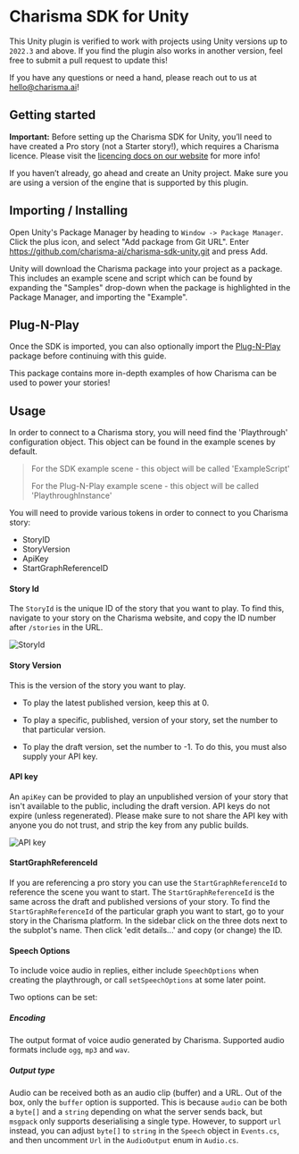 # Charisma SDK for Unity

This Unity plugin is verified to work with projects using Unity versions up to `2022.3` and above. If you find the plugin also works in another version, feel free to submit a pull request to update this!

If you have any questions or need a hand, please reach out to us at [hello@charisma.ai](mailto:hello@charisma.ai)!

## Getting started

**Important:** Before setting up the Charisma SDK for Unity, you’ll need to have created a Pro story (not a Starter story!), which requires a Charisma licence. Please visit the [licencing docs on our website](https://charisma.ai/docs/licencing) for more info!

If you haven’t already, go ahead and create an Unity project. Make sure you are using a version of the engine that is supported by this plugin.

## Importing / Installing

Open Unity's Package Manager by heading to `Window -> Package Manager`. Click the plus icon, and select "Add package from Git URL". Enter https://github.com/charisma-ai/charisma-sdk-unity.git and press Add.

Unity will download the Charisma package into your project as a package. This includes an example scene and script which can be found by expanding the "Samples" drop-down when the package is highlighted in the Package Manager, and importing the "Example".

## Plug-N-Play
Once the SDK is imported, you can also optionally import the [Plug-N-Play](https://github.com/charisma-ai/unity-plug-n-play) package before continuing with this guide. 

This package contains more in-depth examples of how Charisma can be used to power your stories!

## Usage
In order to connect to a Charisma story, you will need find the 'Playthrough' configuration object. This object can be found in the example scenes by default.

> For the SDK example scene - this object will be called 'ExampleScript'
> 
> For the Plug-N-Play example scene - this object will be called 'PlaythroughInstance'

You will need to provide various tokens in order to connect to you Charisma story:
- StoryID
- StoryVersion
- ApiKey
- StartGraphReferenceID

#### Story Id

The `StoryId` is the unique ID of the story that you want to play. To find this, navigate to your story on the Charisma website, and copy the ID number after `/stories` in the URL.

![StoryId](https://i.ibb.co/TcxRM8J/story-id.png)

#### Story Version

This is the version of the story you want to play.

- To play the latest published version, keep this at 0.

- To play a specific, published, version of your story, set the number to that particular version.

- To play the draft version, set the number to -1. To do this, you must also supply your API key.

#### API key

An `apiKey` can be provided to play an unpublished version of your story that isn't available to the public, including the draft version. API keys do not expire (unless regenerated). Please make sure to not share the API key with anyone you do not trust, and strip the key from any public builds.

![API key](https://i.ibb.co/X86bNVK/API-key.png)

#### StartGraphReferenceId

If you are referencing a pro story you can use the `StartGraphReferenceId` to reference the scene you want to start. The `StartGraphReferenceId` is the same across the draft and published versions of your story. To find the `StartGraphReferenceId` of the particular graph you want to start, go to your story in the Charisma platform. In the sidebar click on the three dots next to the subplot's name. Then click 'edit details...' and copy (or change) the ID.

#### Speech Options

To include voice audio in replies, either include `SpeechOptions` when creating the playthrough, or call `setSpeechOptions` at some later point.

Two options can be set:

##### Encoding

The output format of voice audio generated by Charisma. Supported audio formats include `ogg`, `mp3` and `wav`.

##### Output type

Audio can be received both as an audio clip (buffer) and a URL. Out of the box, only the `buffer` option is supported. This is because `audio` can be both a `byte[]` and a `string` depending on what the server sends back, but `msgpack` only supports deserialising a single type. However, to support `url` instead, you can adjust `byte[]` to `string` in the `Speech` object in `Events.cs`, and then uncomment `Url` in the `AudioOutput` enum in `Audio.cs`.
